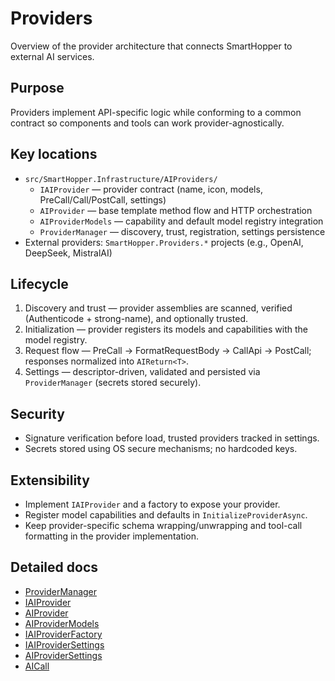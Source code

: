 # Providers

Overview of the provider architecture that connects SmartHopper to external AI services.

## Purpose

Providers implement API-specific logic while conforming to a common contract so components and tools can work provider-agnostically.

## Key locations

- `src/SmartHopper.Infrastructure/AIProviders/`
  - `IAIProvider` — provider contract (name, icon, models, PreCall/Call/PostCall, settings)
  - `AIProvider` — base template method flow and HTTP orchestration
  - `AIProviderModels` — capability and default model registry integration
  - `ProviderManager` — discovery, trust, registration, settings persistence
- External providers: `SmartHopper.Providers.*` projects (e.g., OpenAI, DeepSeek, MistralAI)

## Lifecycle

1. Discovery and trust — provider assemblies are scanned, verified (Authenticode + strong-name), and optionally trusted.
2. Initialization — provider registers its models and capabilities with the model registry.
3. Request flow — PreCall → FormatRequestBody → CallApi → PostCall; responses normalized into `AIReturn<T>`.
4. Settings — descriptor-driven, validated and persisted via `ProviderManager` (secrets stored securely).

## Security

- Signature verification before load, trusted providers tracked in settings.
- Secrets stored using OS secure mechanisms; no hardcoded keys.

## Extensibility

- Implement `IAIProvider` and a factory to expose your provider.
- Register model capabilities and defaults in `InitializeProviderAsync`.
- Keep provider-specific schema wrapping/unwrapping and tool-call formatting in the provider implementation.

## Detailed docs

- [ProviderManager](./ProviderManager.md)
- [IAIProvider](./IAIProvider.md)
- [AIProvider](./AIProvider.md)
- [AIProviderModels](./AIProviderModels.md)
- [IAIProviderFactory](./IAIProviderFactory.md)
- [IAIProviderSettings](./IAIProviderSettings.md)
- [AIProviderSettings](./AIProviderSettings.md)
- [AICall](./AICall/index.md)
